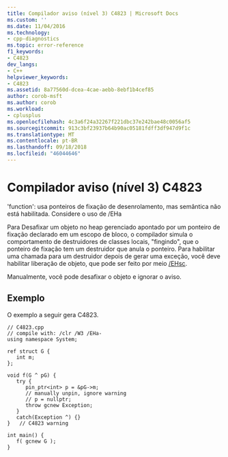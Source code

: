 ```yaml
---
title: Compilador aviso (nível 3) C4823 | Microsoft Docs
ms.custom: ''
ms.date: 11/04/2016
ms.technology:
- cpp-diagnostics
ms.topic: error-reference
f1_keywords:
- C4823
dev_langs:
- C++
helpviewer_keywords:
- C4823
ms.assetid: 8a77560d-dcea-4cae-aebb-8ebf1b4cef85
author: corob-msft
ms.author: corob
ms.workload:
- cplusplus
ms.openlocfilehash: 4c3a6f24a32267f221dbc37e242bae48c0056af5
ms.sourcegitcommit: 913c3bf23937b64b90ac05181fdff3df947d9f1c
ms.translationtype: MT
ms.contentlocale: pt-BR
ms.lasthandoff: 09/18/2018
ms.locfileid: "46044646"
---
```

# <a name="compiler-warning-level-3-c4823"></a>Compilador aviso (nível 3) C4823

'function': usa ponteiros de fixação de desenrolamento, mas semântica não está habilitada. Considere o uso de /EHa

Para Desafixar um objeto no heap gerenciado apontado por um ponteiro de fixação declarado em um escopo de bloco, o compilador simula o comportamento de destruidores de classes locais, "fingindo", que o ponteiro de fixação tem um destruidor que anula o ponteiro. Para habilitar uma chamada para um destruidor depois de gerar uma exceção, você deve habilitar liberação de objeto, que pode ser feito por meio [/EHsc](../../build/reference/eh-exception-handling-model.md).

Manualmente, você pode desafixar o objeto e ignorar o aviso.

## <a name="example"></a>Exemplo

O exemplo a seguir gera C4823.

```
// C4823.cpp
// compile with: /clr /W3 /EHa-
using namespace System;

ref struct G {
   int m;
};

void f(G ^ pG) {
   try {
      pin_ptr<int> p = &pG->m;
      // manually unpin, ignore warning
      // p = nullptr;
      throw gcnew Exception;
   }
   catch(Exception ^) {}
}   // C4823 warning

int main() {
   f( gcnew G );
}
```
